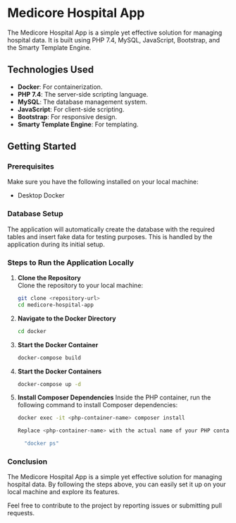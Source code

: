 # Medicore Hospital App

The Medicore Hospital App is a simple yet effective solution for managing hospital data. It is built using PHP 7.4, MySQL, JavaScript, Bootstrap, and the Smarty Template Engine.

## Technologies Used

- **Docker**: For containerization.
- **PHP 7.4**: The server-side scripting language.
- **MySQL**: The database management system.
- **JavaScript**: For client-side scripting.
- **Bootstrap**: For responsive design.
- **Smarty Template Engine**: For templating.

## Getting Started

### Prerequisites

Make sure you have the following installed on your local machine:

- Desktop Docker

### Database Setup

The application will automatically create the database with the required tables and insert fake data for testing purposes. This is handled by the application during its initial setup.


### Steps to Run the Application Locally

1. **Clone the Repository**  
   Clone the repository to your local machine:

   ```bash
   git clone <repository-url>
   cd medicore-hospital-app

2. **Navigate to the Docker Directory** 

    ```bash
   cd docker

3. **Start the Docker Container** 

    ```bash
   docker-compose build

4. **Start the Docker Containers** 

    ```bash
   docker-compose up -d

4. **Install Composer Dependencies** 
    Inside the PHP container, run the following command to install Composer dependencies:

    ```bash
   docker exec -it <php-container-name> composer install
    
   Replace <php-container-name> with the actual name of your PHP container. You can find the name by running

      "docker ps"

### Conclusion
The Medicore Hospital App is a simple yet effective solution for managing hospital data. By following the steps above, you can easily set it up on your local machine and explore its features.

Feel free to contribute to the project by reporting issues or submitting pull requests.
